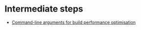 # Intermediate steps

* [Command-line arguments for build performance optimisation](command-line_arguments_for_build_performance_optimisation.md)